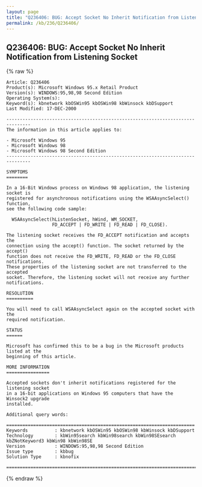 ```yaml
---
layout: page
title: "Q236406: BUG: Accept Socket No Inherit Notification from Listening Socket"
permalink: /kb/236/Q236406/
---
```


## Q236406: BUG: Accept Socket No Inherit Notification from Listening Socket

{% raw %}

	Article: Q236406
	Product(s): Microsoft Windows 95.x Retail Product
	Version(s): WINDOWS:95,98,98 Second Edition
	Operating System(s): 
	Keyword(s): kbnetwork kbOSWin95 kbOSWin98 kbWinsock kbDSupport
	Last Modified: 17-DEC-2000
	
	-------------------------------------------------------------------------------
	The information in this article applies to:
	
	- Microsoft Windows 95 
	- Microsoft Windows 98 
	- Microsoft Windows 98 Second Edition 
	-------------------------------------------------------------------------------
	
	SYMPTOMS
	========
	
	In a 16-Bit Windows process on Windows 98 application, the listening socket is
	registered for asynchronous notifications using the WSAAsyncSelect() function,
	see the following code sample:
	
	  WSAAsyncSelect(hListenSocket, hWind, WM_SOCKET, 
	                 FD_ACCEPT | FD_WRITE | FD_READ | FD_CLOSE).
	
	The listening socket receives the FD_ACCEPT notification and accepts the
	connection using the accept() function. The socket returned by the accept()
	function does not receive the FD_WRITE, FD_READ or the FD_CLOSE notifications.
	These properties of the listening socket are not transferred to the accepted
	socket. Therefore, the listening socket will not receive any further
	notifications.
	
	RESOLUTION
	==========
	
	You will need to call WSAAsyncSelect again on the accepted socket with the
	required notification.
	
	STATUS
	======
	
	Microsoft has confirmed this to be a bug in the Microsoft products listed at the
	beginning of this article.
	
	MORE INFORMATION
	================
	
	Accepted sockets don't inherit notifications registered for the listening socket
	in a 16-bit applications on Windows 95 computers that have the Winsock2 upgrade
	installed.
	
	Additional query words:
	
	======================================================================
	Keywords          : kbnetwork kbOSWin95 kbOSWin98 kbWinsock kbDSupport 
	Technology        : kbWin95search kbWin98search kbWin98SEsearch kbZNotKeyword3 kbWin98 kbWin98SE
	Version           : WINDOWS:95,98,98 Second Edition
	Issue type        : kbbug
	Solution Type     : kbnofix
	
	=============================================================================
	

{% endraw %}
